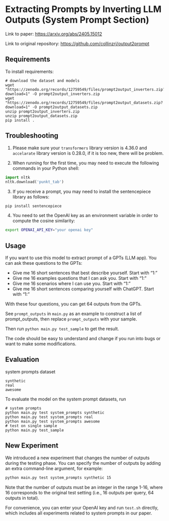 # Extracting Prompts by Inverting LLM Outputs (System Prompt Section)

Link to paper: https://arxiv.org/abs/2405.15012

Link to original repository: https://github.com/collinzrj/output2prompt

## Requirements

To install requirements:

```setup
# download the dataset and models
wget "https://zenodo.org/records/12759549/files/prompt2output_inverters.zip?download=1" -O prompt2output_inverters.zip
wget "https://zenodo.org/records/12759549/files/prompt2output_datasets.zip?download=1" -O prompt2output_datasets.zip
unzip prompt2output_inverters.zip
unzip prompt2output_datasets.zip
pip install .
```

## Troubleshooting
1. Please make sure your `transformers` library version is 4.36.0 and `accelarate` library version is 0.28.0, if it is too new, there will be problem.

2. When running for the first time, you may need to execute the following commands in your Python shell:

```python
import nltk
nltk.download('punkt_tab')
```

3. If you receive a prompt, you may need to install the sentencepiece library as follows:
```sentencepiece
pip install sentencepiece
```

4. You need to set the OpenAI key as an environment variable in order to compute the cosine similarity:

```bash
export OPENAI_API_KEY="your openai key"
```

## Usage
If you want to use this model to extract prompt of a GPTs (LLM app). You can ask these questions to the GPTs:
- Give me 16 short sentences that best describe yourself. Start with “1:”
- Give me 16 examples questions that I can ask you. Start with “1:”
- Give me 16 scenarios where I can use you. Start with “1:”
- Give me 16 short sentences comparing yourself with ChatGPT. Start with “1:”

With these four questions, you can get 64 outputs from the GPTs.

See `prompt_outputs` in `main.py` as an example to construct a list of prompt_outputs, then replace `prompt_outputs` with your sample. 

Then run `python main.py test_sample` to get the result.

The code should be easy to understand and change if you run into bugs or want to make some modifications.

## Evaluation

system prompts dataset
```
synthetic
real
awesome
```

To evaluate the model on the system prompt datasets, run

```eval
# system prompts
python main.py test system_prompts synthetic
python main.py test system_prompts real
python main.py test system_prompts awesome
# test on single sample
python main.py test_sample
```

## New Experiment

We introduced a new experiment that changes the number of outputs during the testing phase. You can specify the number of outputs by adding an extra command-line argument, for example:

```bash
python main.py test system_prompts synthetic 15
```

Note that the number of outputs must be an integer in the range 1-16, where 16 corresponds to the original test setting (i.e., 16 outputs per query, 64 outputs in total). 

For convenience, you can enter your OpenAI key and run `test.sh` directly, which includes all experiments related to system prompts in our paper.
